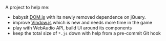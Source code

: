 A project to help me:
- babysit [DOM.js](js/DOM.js) with its newly removed dependence on jQuery.
- improve [Vindow.js](js/Vindow.js) which is new and needs more time in the game
- play with WebAudio API, build UI around its components
- keep the total size of `*.js` down with help from a pre-commit Git hook  